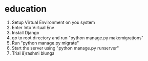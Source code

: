 # education
1) Setup Virtual Environment on you system
2) Enter Into Virtual Env
3) Install Django
4) go to root directory and run "python manage.py makemigrations"
5) Run "python manage.py migrate"
6) Start the server using "python manage.py runserver"
7) Trial
8)rashmi blunga